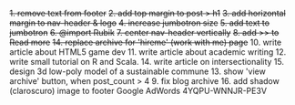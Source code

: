 ~~1. remove text from footer~~
~~2. add top margin to post > h1~~
~~3. add horizontal margin to nav-header & logo~~
~~4. increase jumbotron size~~
~~5. add text to jumbotron~~
~~6. @import Rubik~~
~~7. center nav-header vertically~~
~~8. add >> to Read more~~
~~14. replace archive for 'hireme' (work with me) page~~
10. write article about HTML5 game dev
11. write article about academic writing
12. write small tutorial on R and Scala. 
14. write article on intersectionality
15. design 3d low-poly model of a sustainable commune 
13. show 'view archive' button, when post_count > 4
9. fix blog archive
16. add shadow (claroscuro) image to footer
Google AdWords 4YQPU-WNNJR-PE3V 

